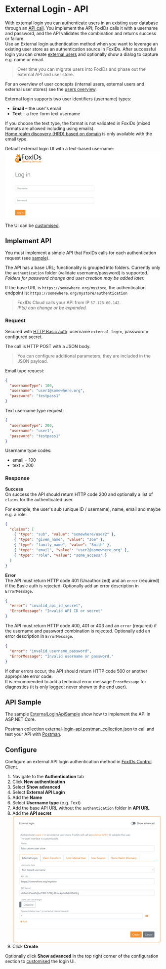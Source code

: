 # External Login - API

With external login you can authenticate users in an existing user database through an [API call](#implement-api). You implement the API; FoxIDs calls it with a username and password, and the API validates the combination and returns success or failure.  
Use an External login authentication method when you want to leverage an existing user store as an authentication source in FoxIDs. 
After successful login you can create [external users](users-external.md) and optionally show a dialog to capture e.g. name or email.

> Over time you can migrate users into FoxIDs and phase out the external API and user store.

For an overview of user concepts (internal users, external users and external user stores) see the [users overview](users.md).

External login supports two user identifiers (username) types:
- **Email** – the user's email
- **Text** – a free-form text username

If you choose the text type, the format is not validated in FoxIDs (mixed formats are allowed including using emails).  
[Home realm discovery (HRD) based on domain](login.md#home-realm-discovery-hrd) is only available with the email type.

Default external login UI with a text-based username:  
![External login UI](images/configure-external-login-ui.png)

The UI can be [customised](customisation.md).

## Implement API
You must implement a simple API that FoxIDs calls for each authentication request (see [sample](#api-sample)).

The API has a base URL; functionality is grouped into folders. Currently only the `authentication` folder (validate username/password) is supported.  
*Folders for password change and user creation may be added later.*

If the base URL is `https://somewhere.org/mystore`, the authentication endpoint is: `https://somewhere.org/mystore/authentication`

> FoxIDs Cloud calls your API from IP `57.128.60.142`.  
> *IP(s) can change or be expanded.*

### Request
Secured with [HTTP Basic auth](https://datatracker.ietf.org/doc/html/rfc6749#section-2.3.1): username `external_login`, password = configured secret.

The call is HTTP POST with a JSON body.

> You can configure additional parameters; they are included in the JSON payload.

Email type request:
```json
{
  "usernameType": 100,
  "username": "user1@somewhere.org",
  "password": "testpass1"
}
```

Text username type request:
```json
{
  "usernameType": 200,
  "username": "user1",
  "password": "testpass1"
}
```

Username type codes:
- email = 100
- text = 200

### Response
**Success**  
On success the API should return HTTP code 200 and optionally a list of `claims` for the authenticated user.

For example, the user's sub (unique ID / username), name, email and maybe e.g. a role:
```JSON
{
  "claims": [
    { "type": "sub", "value": "somewhere/user2" },
    { "type": "given_name", "value": "Joe" },
    { "type": "family_name", "value": "Smith" },
    { "type": "email", "value": "user2@somewhere.org" },
    { "type": "role", "value": "some_access" }
  ]
}
```

**Error**  
The API must return HTTP code 401 (Unauthorized) and an `error` (required) if the Basic auth is rejected. Optionally add an error description in `ErrorMessage`.
```JSON
{
  "error": "invalid_api_id_secret",
  "ErrorMessage": "Invalid API ID or secret"
}
```

The API must return HTTP code 400, 401 or 403 and an `error` (required) if the username and password combination is rejected. Optionally add an error description in `ErrorMessage`.
```JSON
{
  "error": "invalid_username_password",
  "ErrorMessage": "Invalid username or password."
}
```

If other errors occur, the API should return HTTP code 500 or another appropriate error code.  
It is recommended to add a technical error message `ErrorMessage` for diagnostics (it is only logged; never shown to the end user).

## API Sample
The sample [ExternalLoginApiSample](https://github.com/ITfoxtec/FoxIDs.Samples/tree/main/src/ExternalLoginApiSample) show how to implement the API in ASP.NET Core.

Postman collection [external-login-api.postman_collection.json](https://github.com/ITfoxtec/FoxIDs.Samples/tree/main/src/ExternalLoginApiSample/external-login-api.postman_collection.json) to call and test your API with [Postman](https://www.postman.com/downloads/).

## Configure 
Configure an external API login authentication method in [FoxIDs Control Client](control.md#foxids-control-client).

 1. Navigate to the **Authentication** tab
 2. Click **New authentication**
 3. Select **Show advanced**
 4. Select **External API Login**
 5. Add the **Name**
 6. Select **Username type** (e.g. Text)
 7. Add the base API URL without the `authentication` folder in **API URL**
 8. Add the **API secret**
    ![Configure an external login authentication method](images/configure-external-login-config.png)
 9. Click **Create**

 Optionally click **Show advanced** in the top right corner of the configuration section to [customised](customisation.md) the login UI.
